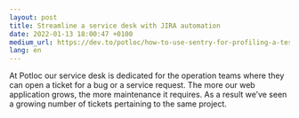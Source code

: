 ```yaml
---
layout: post
title: Streamline a service desk with JIRA automation
date: 2022-01-13 18:00:47 +0100
medium_url: https://dev.to/potloc/how-to-use-sentry-for-profiling-a-test-suite-30l7
lang: en
---
```


At Potloc our service desk is dedicated for the operation teams where they can open a ticket for a bug or a service request. The more our web application grows, the more maintenance it requires. As a result we’ve seen a growing number of tickets pertaining to the same project.
